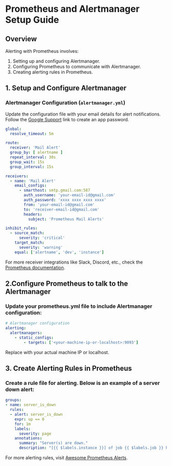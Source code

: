 # Prometheus and Alertmanager Setup Guide

## Overview
Alerting with Prometheus involves:
1. Setting up and configuring Alertmanager.
2. Configuring Prometheus to communicate with Alertmanager.
3. Creating alerting rules in Prometheus.

## 1. Setup and Configure Alertmanager

### Alertmanager Configuration (`alertmanager.yml`)
Update the configuration file with your email details for alert notifications. Follow the [Google Support](https://support.google.com/mail/answer/185833?hl=en) link to create an app password.

```yaml
global:
  resolve_timeout: 5m

route:
  receiver: 'Mail Alert'
  group_by: [ alertname ]
  repeat_interval: 30s
  group_wait: 15s
  group_interval: 15s

receivers:
  - name: 'Mail Alert'
    email_configs:
      - smarthost: smtp.gmail.com:587
        auth_username: 'your-email-id@gmail.com'
        auth_password: 'xxxx xxxx xxxx xxxx'
        from: 'your-email-id@gmail.com'
        to: 'receiver-email-id@gmail.com'
        headers:
          subject: 'Prometheus Mail Alerts'

inhibit_rules:
  - source_match:
      severity: 'critical'
    target_match:
      severity: 'warning'
    equal: ['alertname', 'dev', 'instance']
```
For more receiver integrations like Slack, Discord, etc., check the [Prometheus documentation](https://prometheus.io/docs/alerting/latest/configuration/#receiver-integration-settings).


## 2.Configure Prometheus to talk to the Alertmanager

### Update your prometheus.yml file to include Alertmanager configuration:
```yaml
# Alertmanager configuration
alerting:
  alertmanagers:
    - static_configs:
        - targets: ['<your-machine-ip-or-localhost>:9093']
```

Replace <your-machine-ip-or-localhost> with your actual machine IP or localhost.

## 3. Create Alerting Rules in Prometheus

### Create a rule file for alerting. Below is an example of a server down alert:
```yaml
groups:
- name: server_is_down
  rules:
  - alert: server_is_down
    expr: up == 0
    for: 1m
    labels:
      severity: page
    annotations:
      summary: "Server(s) are down."
      description: "[{{ $labels.instance }}] of job {{ $labels.job }} has been down for more than 1 minute."
```

For more alerting rules, visit [Awesome Prometheus Alerts](https://samber.github.io/awesome-prometheus-alerts/).

